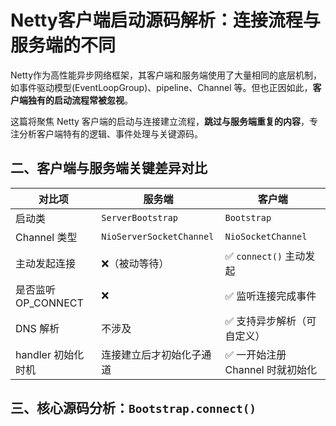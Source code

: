 # Netty客户端启动源码解析：连接流程与服务端的不同

Netty作为高性能异步网络框架，其客户端和服务端使用了大量相同的底层机制，如事件驱动模型(EventLoopGroup)、pipeline、Channel 等。但也正因如此，**客户端独有的启动流程常被忽视**。

这篇将聚焦 Netty 客户端的启动与连接建立流程，**跳过与服务端重复的内容**，专注分析客户端特有的逻辑、事件处理与关键源码。

## 二、客户端与服务端关键差异对比

| 对比项               | 服务端                          | 客户端                               |
|----------------------|----------------------------------|---------------------------------------|
| 启动类               | `ServerBootstrap`               | `Bootstrap`                          |
| Channel 类型         | `NioServerSocketChannel`        | `NioSocketChannel`                   |
| 主动发起连接         | ❌（被动等待）                   | ✅ `connect()` 主动发起               |
| 是否监听 OP_CONNECT  | ❌                              | ✅ 监听连接完成事件                   |
| DNS 解析             | 不涉及                         | ✅ 支持异步解析（可自定义）           |
| handler 初始化时机    | 连接建立后才初始化子通道       | ✅ 一开始注册 Channel 时就初始化     |

 ##  三、核心源码分析：`Bootstrap.connect()`
